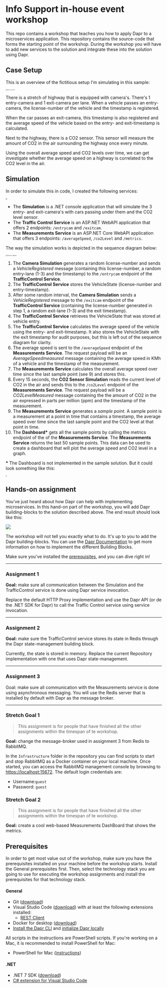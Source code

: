 # Info Support in-house event workshop

This repo contains a workshop that teaches you how to apply Dapr to a microservices application. This repository contains the source-code that forms the starting point of the workshop. During the workshop you will have to add new services to the solution and integrate these into the solution using Dapr.

## Case Setup

This is an overview of the fictitious setup I'm simulating in this sample:

<img src="img/setup-overview.png" alt="Setup overview" style="zoom: 25%;" />

There is a stretch of highway that is equipped with camera's. There's 1 entry-camera and 1 exit-camera per lane. When a vehicle passes an entry-camera, the license-number of the vehicle and the timestamp is registered.

When the car passes an exit-camera, this timestamp is also registered and the average speed of the vehicle based on the entry- and exit-timestamp is calculated.

Next to the highway, there is a CO2 sensor. This sensor will measure the amount of CO2 in the air surrounding the highway once every minute.

Using the overall average speed and CO2 levels over time, we can get investigate whether the average speed on a highway is correlated to the CO2 level  in the air. 

## Simulation

In order to simulate this in code, I created the following services:

<img src="img/services.png" style="zoom: 33%;" />

- The **Simulation** is a .NET console application that will simulate the 3 entry- and exit-camera's with cars passing under them and the CO2 level sensor.
- The **Traffic Control Service** is an ASP.NET WebAPI application that offers 2 endpoints: `/entrycam` and `/exitcam`.
- The **Measurements Service** is an ASP.NET Core WebAPI application that offers 3 endpoints: `/averageSpeed`, `/co2Level` and `/metrics`.

The way the simulation works is depicted in the sequence diagram below:

<img src="./img/sequence.png" alt="Sequence diagram" style="zoom:25%;" />

1. The **Camera Simulation** generates a random license-number and sends a *VehicleRegistered* message (containing this license-number, a random entry-lane (1-3) and the timestamp) to the `/entrycam` endpoint of the **TrafficControl Service**.
1. The **TrafficControl Service** stores the VehicleState (license-number and entry-timestamp).
1. After some random interval, the **Camera Simulation** sends a *VehicleRegistered* message to the `/exitcam` endpoint of the **TrafficControl Service** (containing the license-number generated in step 1, a random exit-lane (1-3) and the exit timestamp).
1. The **TrafficControl Service** retrieves the VehicleState that was stored at vehicle entry.
1. The **TrafficControl Service** calculates the average speed of the vehicle using the entry- and exit-timestamp. It also stores the VehicleState with the exit timestamp for audit purposes, but this is left out of the sequence diagram for clarity.
1. The average speed is sent to the `/averageSpeed` endpoint of the **Measurements Service**. The request payload will be an *AverageSpeedmeasured* message containing the average speed in KMh of a vehicle and the timestamp of the measurement.
1. The **Measurements Service** calculates the overall average speed over time since the last sample point (see 9) and stores this.
1. Every 15 seconds, the **CO2 Sensor Simulation** reads the current level of CO2 in the air and sends this to the `/co2Level` endpoint of the **Measurements Service**. The request payload will be a *CO2LevelMeasured* message containing the the amount of CO2 in the air expressed in parts per million (ppm) and the timestamp of the measurement. 
1. The **Measurements Service** generates a *sample point*. A sample point is a measurement at a point in time that contains a timestamp, the average speed over time since the last sample point and the CO2 level at that point in time.
1. The **Dashboard\*** gets all the sample points by calling the metrics endpoint of the of the **Measurements Service**. The **Measurements Service** returns the last 50 sample points. This data can be used to create a dashboard that will plot the average speed and CO2 level in a graph.

**\*** The Dashboard is not implemented in the sample solution. But it could look something like this:

<img src="img/graphs.png" style="zoom:25%" />

## Hands-on assignment

You've just heard about how Dapr can help with implementing microservices. In this hand-on part of the workshop, you will add Dapr building-blocks to the solution described above. The end result should look like this:

![](img/services-dapr.png)

The workshop will not tell you exactly what to do. It's up to you to add the Dapr building-blocks. You can use the [Dapr Documentation](https://docs.dapr.io/) to get more information on how to implement the different Building Blocks. 

Make sure you've installed the [prerequisites](#prerequisites), and you can dive right in!

---

### Assignment 1

**Goal:** make sure all communication between the Simulation and the TrafficControl service is done using Dapr service invocation. 

Replace the default HTTP Proxy implementation and use the Dapr API (or de the .NET SDK for Dapr) to call the Traffic Control service using service invocation. 

---

### Assignment 2

**Goal:** make sure the TrafficControl service stores its state in Redis through the Dapr state-management building block.

Currently, the state is stored in memory. Replace the current Repository implementation with one that uses Dapr state-management.

---

### Assignment 3

Goal: make sure all communication with the Measurements service is done using asynchronous messaging. You will use the Redis server that is installed by default with Dapr as the message broker.

---

### Stretch Goal 1

> This assignment is for people that have finished all the other assignments within the timespan of te workshop. 

**Goal:** change the message-broker used in assignment 3 from Redis to RabbitMQ. 

In the `Infrastructure` folder in the repository you can find scripts to start and stop RabbitMQ as a Docker container on your local machine. Once started, you can access the RabbitMQ management console by browsing to [https://localhost:15672](https://localhost:15672). The default login credentials are: 

- Username:`guest`
- Password: `guest`

### Stretch Goal 2

> This assignment is for people that have finished all the other assignments within the timespan of te workshop. 

**Goal:** create a cool web-based Measurements DashBoard that shows the metrics. 

## Prerequisites

In order to get most value out of the workshop, make sure you have the prerequisites installed on your machine before the workshop starts. Install the General prerequisites first. Then, select the technology stack you are going to use for executing the workshop assignments and install the prerequisites for that technology stack.

#### General

- Git ([download](https://git-scm.com/))
- Visual Studio Code ([download](https://code.visualstudio.com/download)) with at least the following extensions installed:
  - [REST Client](https://marketplace.visualstudio.com/items?itemName=humao.rest-client)
- Docker for desktop ([download](https://www.docker.com/products/docker-desktop))
- [Install the Dapr CLI](https://docs.dapr.io/getting-started/install-dapr-cli/) and [initialize Dapr locally](https://docs.dapr.io/getting-started/install-dapr-selfhost/)

All scripts in the instructions are PowerShell scripts. If you're working on a Mac, it is recommended to install PowerShell for Mac:

- PowerShell for Mac ([instructions](https://docs.microsoft.com/nl-nl/powershell/scripting/install/installing-powershell-core-on-macos?view=powershell-7.1))

#### .NET

- .NET 7 SDK ([download](https://dotnet.microsoft.com/download/dotnet/7.0))
- [C# extension for Visual Studio Code](https://marketplace.visualstudio.com/items?itemName=ms-dotnettools.csharp)
